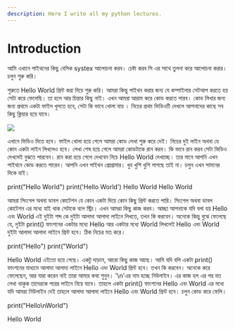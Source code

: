 ```yaml
---
description: Here I write all my python lectures.
---
```


# Introduction

আমি এখানে পাইথনের কিছু বেসিক systex আলোচনা করব। চেষ্টা করব সি এর সাথে তুলনা করে আলোচনা করার। চলুন শুরু করি।

শুরুতে Hello World প্রিন্ট করা দিয়ে শুরু করি। আমরা কিন্তু পাইথন করার জন্য যে কম্পাইলার সেটআপ করতে হয় সেটা করে ফেলেছি। তা হলে আর চিন্তার কিছু নাই। এখন আমরা আরাম করে কোড করতে পারব। কোড লিখার জন্য জন্য প্রথমে একটা ফাইল খুলতে হবে, সেটা কি ভাবে খোলা যায় । নিচের প্রথম ভিডিওটি দেখলে আপনাদের কাছে সব কিছু ক্লিয়ার হয়ে যাবে।

[![](http://img.youtube.com/vi/3wSCAMJ3u8A/0.jpg)](http://www.youtube.com/watch?v=3wSCAMJ3u8A "")

এখানে ভিডিও দিতে হবে।
ফাইল খোলা হয়ে গেলে আমরা কোড লেখা শুরু করে দেই। নিচের দুই লাইন অথবা যে কোন একটা লাইন লিখলেও হবে। লেখা শেষ হয়ে গেলে আমরা কোডটাকে রান করব। কি ভাবে রান করব সেটা ভিডিও দেখলেই বুঝতে পারবেন। রান করা হয়ে গেলে দেখবেন নিচে Hello World দেখাচ্ছে। তার মানে আপনি এখন পাইথনে কোড করতে পারেন। আপনি এখন পাইথন প্রোগ্রামার। খুব খুশি খুশি লাগছে তাই না। চলুন এখন সামনের দিকে যাই।

print("Hello World")
print('Hello World')
Hello World
Hello World

আমরা সিংগেল অথবা ডাবল কোটেশন যে কোন একটা দিয়ে কোন কিছু প্রিন্ট করতে পারি। সিংগেল অথবা ডাবল কোটেশন এর মধ্যে যাই থাক সেটাকে বলে স্ট্রিং। এখন আমরা কিছু কাজ করব। আচ্ছা আপনাকে যদি বলা হয় Hello এবং World এই দুইটা শব্দ কে দুইটা আলাদা আলাদা লাইনে লিখতে, তখন কি করবেন। অনেকে কিন্তু বুঝে ফেলেছে যে, দুইটা print() ফাংশনের একটার মধ্যে Hello আর একটার মধ্যে World লিখলেই Hello এবং World দুইটা আলাদা আলাদা লাইনে প্রিন্ট হবে। ঠিক নিচের মত করে।

print("Hello")
print("World")

Hello
World
এইতো হয়ে গেছে। একটু দাড়ান, আরো কিছু কাজ আছে। আমি যদি বলি একটা print() ফাংশনের মাধ্যমে আলাদা আলাদা লাইনে Hello এবং World প্রিন্ট হবে। তখন কি করবেন। অনেকে করে ফেলেছেন, আর যারা করেন নাই তারা আমার কথা শুনুন। '\n'এর নাম হচ্ছে নিউলাইন। এর কাজ হল এর পর যত লেখা থাকুক তাদেরকে পরের লাইনে নিয়ে যাবে। তাহলে একটা print() ফাংশনের Hello এবং World এর মধ্যে যদি আমরা নিউলাইন দেই তাহলে আলাদা আলাদা লাইনে Hello এবং World প্রিন্ট হবে। চলুন কোড করে ফেলি।

print("Hello\nWorld")

Hello
World


